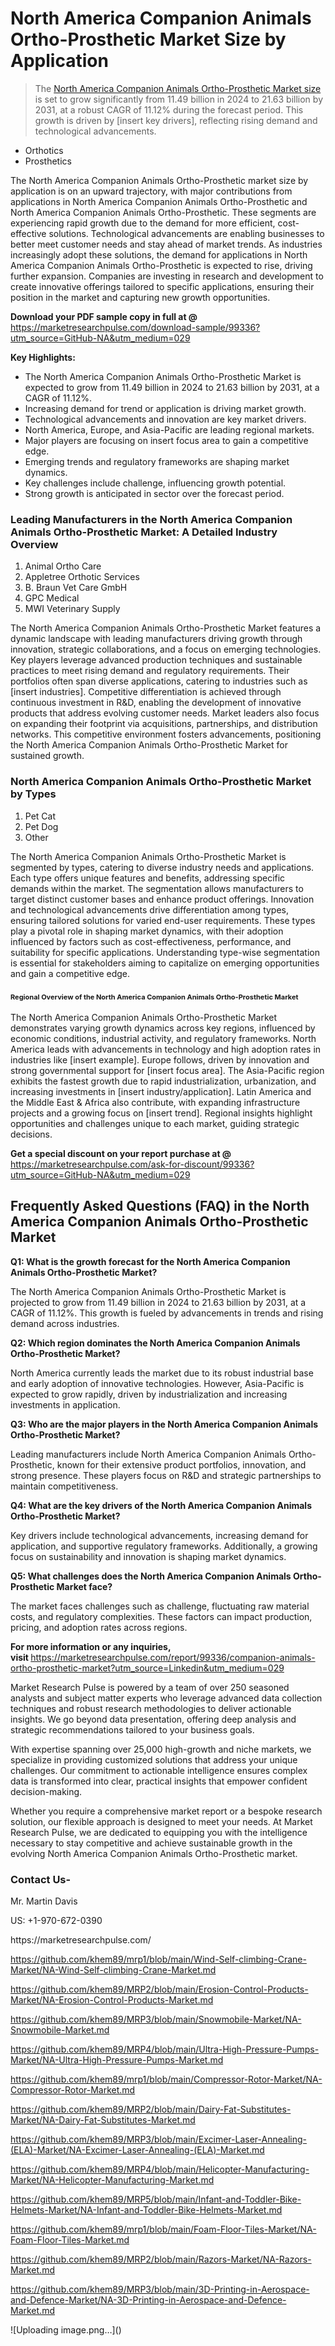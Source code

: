 <h1>North America Companion Animals Ortho-Prosthetic Market&nbsp;Size by Application</h1><blockquote><p>The <a href="https://marketresearchpulse.com/download-sample/99336?utm_source=GitHub-NA&amp;utm_medium=029">North America Companion Animals Ortho-Prosthetic Market size</a> is set to grow significantly from 11.49 billion in 2024 to 21.63 billion by 2031, at a robust CAGR of 11.12% during the forecast period. This growth is driven by [insert key drivers], reflecting rising demand and technological advancements.</p></blockquote><ul><li>Orthotics<li> Prosthetics</li></ul><p>The North America Companion Animals Ortho-Prosthetic market size by application is on an upward trajectory, with major contributions from applications in North America Companion Animals Ortho-Prosthetic and North America Companion Animals Ortho-Prosthetic. These segments are experiencing rapid growth due to the demand for more efficient, cost-effective solutions. Technological advancements are enabling businesses to better meet customer needs and stay ahead of market trends. As industries increasingly adopt these solutions, the demand for applications in North America Companion Animals Ortho-Prosthetic is expected to rise, driving further expansion. Companies are investing in research and development to create innovative offerings tailored to specific applications, ensuring their position in the market and capturing new growth opportunities.</p><p><strong>Download your PDF sample copy in full at @ </strong><a href="https://marketresearchpulse.com/download-sample/99336?utm_source=GitHub-NA&amp;utm_medium=029">https://marketresearchpulse.com/download-sample/99336?utm_source=GitHub-NA&amp;utm_medium=029</a></p><p><strong>Key Highlights: </strong></p><ul><li>The North America Companion Animals Ortho-Prosthetic Market is expected to grow from 11.49 billion in 2024 to 21.63 billion by 2031, at a CAGR of 11.12%.</li><li>Increasing demand for trend or application is driving market growth.</li><li>Technological advancements and innovation are key market drivers.</li><li>North America, Europe, and Asia-Pacific are leading regional markets.</li><li>Major players are focusing on insert focus area to gain a competitive edge.</li><li>Emerging trends and regulatory frameworks are shaping market dynamics.</li><li>Key challenges include challenge, influencing growth potential.</li><li>Strong growth is anticipated in sector over the forecast period.</li></ul><h3>Leading Manufacturers in the North America Companion Animals Ortho-Prosthetic Market: A Detailed Industry Overview</h3><ol><li>Animal Ortho Care</li><li>Appletree Orthotic Services</li><li>B. Braun Vet Care GmbH</li><li>GPC Medical</li><li>MWI Veterinary Supply</li></ol><div class="flex max-w-full flex-col flex-grow"><div class="min-h-8 text-message flex w-full flex-col items-end gap-2 whitespace-normal break-words [.text-message+&amp;]:mt-5" dir="auto" data-message-author-role="assistant" data-message-id="fd8432e4-4910-450d-b182-61b7bfb0a01f" data-message-model-slug="gpt-4o"><div class="flex w-full flex-col gap-1 empty:hidden first:pt-[3px]"><div class="markdown prose w-full break-words dark:prose-invert light"><p>The North America Companion Animals Ortho-Prosthetic Market features a dynamic landscape with leading manufacturers driving growth through innovation, strategic collaborations, and a focus on emerging technologies. Key players leverage advanced production techniques and sustainable practices to meet rising demand and regulatory requirements. Their portfolios often span diverse applications, catering to industries such as [insert industries]. Competitive differentiation is achieved through continuous investment in R&amp;D, enabling the development of innovative products that address evolving customer needs. Market leaders also focus on expanding their footprint via acquisitions, partnerships, and distribution networks. This competitive environment fosters advancements, positioning the North America Companion Animals Ortho-Prosthetic Market for sustained growth.</p></div></div></div></div><h3>North America Companion Animals Ortho-Prosthetic Market by Types</h3><ol><li>Pet Cat<li> Pet Dog<li> Other</li></ol><div class="flex max-w-full flex-col flex-grow"><div class="min-h-8 text-message flex w-full flex-col items-end gap-2 whitespace-normal break-words [.text-message+&amp;]:mt-5" dir="auto" data-message-author-role="assistant" data-message-id="084470be-0bb7-4664-bddf-5156b4f41249" data-message-model-slug="gpt-4o-mini"><div class="flex w-full flex-col gap-1 empty:hidden first:pt-[3px]"><div class="markdown prose w-full break-words dark:prose-invert light"><p>The North America Companion Animals Ortho-Prosthetic Market is segmented by types, catering to diverse industry needs and applications. Each type offers unique features and benefits, addressing specific demands within the market. The segmentation allows manufacturers to target distinct customer bases and enhance product offerings. Innovation and technological advancements drive differentiation among types, ensuring tailored solutions for varied end-user requirements. These types play a pivotal role in shaping market dynamics, with their adoption influenced by factors such as cost-effectiveness, performance, and suitability for specific applications. Understanding type-wise segmentation is essential for stakeholders aiming to capitalize on emerging opportunities and gain a competitive edge.</p></div></div></div></div><h3><span style="font-size: 11px;">Regional Overview of the North America Companion Animals Ortho-Prosthetic Market</span></h3><div class="flex max-w-full flex-col flex-grow"><div class="min-h-8 text-message flex w-full flex-col items-end gap-2 whitespace-normal break-words [.text-message+&amp;]:mt-5" dir="auto" data-message-author-role="assistant" data-message-id="e9038762-ce64-4e30-91c9-9bd413514231" data-message-model-slug="gpt-4o-mini"><div class="flex w-full flex-col gap-1 empty:hidden first:pt-[3px]"><div class="markdown prose w-full break-words dark:prose-invert light"><p>The North America Companion Animals Ortho-Prosthetic Market demonstrates varying growth dynamics across key regions, influenced by economic conditions, industrial activity, and regulatory frameworks. North America leads with advancements in technology and high adoption rates in industries like [insert example]. Europe follows, driven by innovation and strong governmental support for [insert focus area]. The Asia-Pacific region exhibits the fastest growth due to rapid industrialization, urbanization, and increasing investments in [insert industry/application]. Latin America and the Middle East &amp; Africa also contribute, with expanding infrastructure projects and a growing focus on [insert trend]. Regional insights highlight opportunities and challenges unique to each market, guiding strategic decisions.</p></div></div></div></div><p><strong>Get a special discount on your report purchase at @ </strong><a href="https://marketresearchpulse.com/ask-for-discount/99336?utm_source=GitHub-NA&amp;utm_medium=029">https://marketresearchpulse.com/ask-for-discount/99336?utm_source=GitHub-NA&amp;utm_medium=029</a></p><h2>Frequently Asked Questions (FAQ) in the North America Companion Animals Ortho-Prosthetic Market</h2><p><strong>Q1: What is the growth forecast for the North America Companion Animals Ortho-Prosthetic Market?</strong></p><p>The North America Companion Animals Ortho-Prosthetic Market is projected to grow from 11.49 billion in 2024 to 21.63 billion by 2031, at a CAGR of 11.12%. This growth is fueled by advancements in trends and rising demand across industries.</p><p><strong>Q2: Which region dominates the North America Companion Animals Ortho-Prosthetic Market?</strong></p><p>North America currently leads the market due to its robust industrial base and early adoption of innovative technologies. However, Asia-Pacific is expected to grow rapidly, driven by industrialization and increasing investments in application.</p><p><strong>Q3: Who are the major players in the North America Companion Animals Ortho-Prosthetic Market?</strong></p><p>Leading manufacturers include North America Companion Animals Ortho-Prosthetic, known for their extensive product portfolios, innovation, and strong presence. These players focus on R&amp;D and strategic partnerships to maintain competitiveness.</p><p><strong>Q4: What are the key drivers of the North America Companion Animals Ortho-Prosthetic Market?</strong></p><p>Key drivers include technological advancements, increasing demand for application, and supportive regulatory frameworks. Additionally, a growing focus on sustainability and innovation is shaping market dynamics.</p><p><strong>Q5: What challenges does the North America Companion Animals Ortho-Prosthetic Market face?</strong></p><p>The market faces challenges such as challenge, fluctuating raw material costs, and regulatory complexities. These factors can impact production, pricing, and adoption rates across regions.</p><p><strong>For more information or any inquiries, visit&nbsp;</strong><a href="https://marketresearchpulse.com/report/99336/companion-animals-ortho-prosthetic-market?utm_source=Linkedin&utm_medium=029">https://marketresearchpulse.com/report/99336/companion-animals-ortho-prosthetic-market?utm_source=Linkedin&utm_medium=029</a></p><p>Market Research Pulse is powered by a team of over 250 seasoned analysts and subject matter experts who leverage advanced data collection techniques and robust research methodologies to deliver actionable insights. We go beyond data presentation, offering deep analysis and strategic recommendations tailored to your business goals.</p><p>With expertise spanning over 25,000 high-growth and niche markets, we specialize in providing customized solutions that address your unique challenges. Our commitment to actionable intelligence ensures complex data is transformed into clear, practical insights that empower confident decision-making.</p><p>Whether you require a comprehensive market report or a bespoke research solution, our flexible approach is designed to meet your needs. At Market Research Pulse, we are dedicated to equipping you with the intelligence necessary to stay competitive and achieve sustainable growth in the evolving North America Companion Animals Ortho-Prosthetic market.</p><h3><strong>Contact Us-</strong></h3><p>Mr. Martin Davis</p><p>US: +1-970-672-0390</p><p>https://marketresearchpulse.com/</p><p><a href="https://github.com/khem89/mrp1/blob/main/Wind-Self-climbing-Crane-Market/NA-Wind-Self-climbing-Crane-Market.md">https://github.com/khem89/mrp1/blob/main/Wind-Self-climbing-Crane-Market/NA-Wind-Self-climbing-Crane-Market.md</a></p><p><a href="https://github.com/khem89/MRP2/blob/main/Erosion-Control-Products-Market/NA-Erosion-Control-Products-Market.md">https://github.com/khem89/MRP2/blob/main/Erosion-Control-Products-Market/NA-Erosion-Control-Products-Market.md</a></p><p><a href="https://github.com/khem89/MRP3/blob/main/Snowmobile-Market/NA-Snowmobile-Market.md">https://github.com/khem89/MRP3/blob/main/Snowmobile-Market/NA-Snowmobile-Market.md</a></p><p><a href="https://github.com/khem89/MRP4/blob/main/Ultra-High-Pressure-Pumps-Market/NA-Ultra-High-Pressure-Pumps-Market.md">https://github.com/khem89/MRP4/blob/main/Ultra-High-Pressure-Pumps-Market/NA-Ultra-High-Pressure-Pumps-Market.md</a></p><p><a href="https://github.com/khem89/mrp1/blob/main/Compressor-Rotor-Market/NA-Compressor-Rotor-Market.md">https://github.com/khem89/mrp1/blob/main/Compressor-Rotor-Market/NA-Compressor-Rotor-Market.md</a></p><p><a href="https://github.com/khem89/MRP2/blob/main/Dairy-Fat-Substitutes-Market/NA-Dairy-Fat-Substitutes-Market.md">https://github.com/khem89/MRP2/blob/main/Dairy-Fat-Substitutes-Market/NA-Dairy-Fat-Substitutes-Market.md</a></p><p><a href="https://github.com/khem89/MRP3/blob/main/Excimer-Laser-Annealing-(ELA)-Market/NA-Excimer-Laser-Annealing-(ELA)-Market.md">https://github.com/khem89/MRP3/blob/main/Excimer-Laser-Annealing-(ELA)-Market/NA-Excimer-Laser-Annealing-(ELA)-Market.md</a></p><p><a href="https://github.com/khem89/MRP4/blob/main/Helicopter-Manufacturing-Market/NA-Helicopter-Manufacturing-Market.md">https://github.com/khem89/MRP4/blob/main/Helicopter-Manufacturing-Market/NA-Helicopter-Manufacturing-Market.md</a></p><p><a href="https://github.com/khem89/MRP5/blob/main/Infant-and-Toddler-Bike-Helmets-Market/NA-Infant-and-Toddler-Bike-Helmets-Market.md">https://github.com/khem89/MRP5/blob/main/Infant-and-Toddler-Bike-Helmets-Market/NA-Infant-and-Toddler-Bike-Helmets-Market.md</a></p><p><a href="https://github.com/khem89/mrp1/blob/main/Foam-Floor-Tiles-Market/NA-Foam-Floor-Tiles-Market.md">https://github.com/khem89/mrp1/blob/main/Foam-Floor-Tiles-Market/NA-Foam-Floor-Tiles-Market.md</a></p><p><a href="https://github.com/khem89/MRP2/blob/main/Razors-Market/NA-Razors-Market.md">https://github.com/khem89/MRP2/blob/main/Razors-Market/NA-Razors-Market.md</a></p><p><a href="https://github.com/khem89/MRP3/blob/main/3D-Printing-in-Aerospace-and-Defence-Market/NA-3D-Printing-in-Aerospace-and-Defence-Market.md">https://github.com/khem89/MRP3/blob/main/3D-Printing-in-Aerospace-and-Defence-Market/NA-3D-Printing-in-Aerospace-and-Defence-Market.md</a></p>
![Uploading image.png…]()
